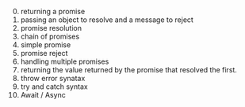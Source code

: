 0. returning a promise
1. passing an object to resolve and a message to reject
2. promise resolution
3. chain of promises
4. simple promise
5. promise reject
6. handling multiple promises
7. returning the value returned by the promise that resolved the first.
8. throw error synatax
9. try and catch syntax
10. Await / Async
